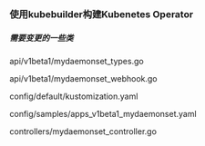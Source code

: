 
### 使用kubebuilder构建Kubenetes Operator

##### 需要变更的一些类
api/v1beta1/mydaemonset_types.go 

api/v1beta1/mydaemonset_webhook.go 

config/default/kustomization.yaml 

config/samples/apps_v1beta1_mydaemonset.yaml 

controllers/mydaemonset_controller.go 

